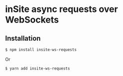 # inSite async requests over WebSockets

## Installation

```sh
$ npm install insite-ws-requests
```

Or

```sh
$ yarn add insite-ws-requests
```
